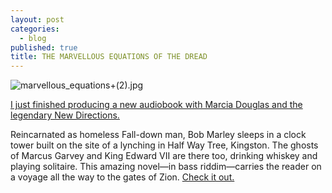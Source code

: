 ```yaml
---
layout: post
categories:
  - blog
published: true
title: THE MARVELLOUS EQUATIONS OF THE DREAD
---
```


![marvellous_equations+(2).jpg]({{site.baseurl}}/media/marvellous_equations+(2).jpg)

[I just finished producing a new audiobook with Marcia Douglas and the legendary New Directions.](https://thetalkingbook.org/the-marvellous-equations-of-the-dread)

Reincarnated as homeless Fall-down man, Bob Marley sleeps in a clock tower built on the site of a lynching in Half Way Tree, Kingston. The ghosts of Marcus Garvey and King Edward VII are there too, drinking whiskey and playing solitaire. This amazing novel—in bass riddim—carries the reader on a voyage all the way to the gates of Zion. [Check it out.](https://thetalkingbook.org/the-marvellous-equations-of-the-dread)
